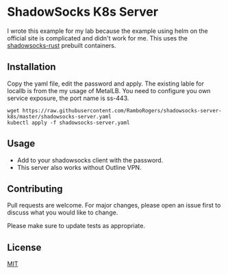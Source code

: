 # ShadowSocks K8s Server

I wrote this example for my lab because the example using helm on the official site is complicated and didn't work for me.  This uses the [shadowsocks-rust](https://github.com/shadowsocks/shadowsocks-rust) prebuilt containers.

## Installation

Copy the yaml file, edit the password and apply.  The existing lable for locallb is from the my usage of MetalLB.  You need to configure you own service exposure, the port name is ss-443.

```
wget https://raw.githubusercontent.com/RamboRogers/shadowsocks-server-k8s/master/shadowsocks-server.yaml
kubectl apply -f shadowsocks-server.yaml
```

## Usage


* Add to your shadowsocks client with the password.  
* This server also works without Outline VPN.


## Contributing

Pull requests are welcome. For major changes, please open an issue first to discuss what you would like to change.

Please make sure to update tests as appropriate.

## License

[MIT](https://choosealicense.com/licenses/mit/)